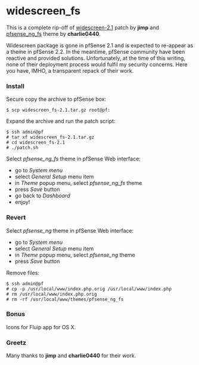 # widescreen_fs

This is a complete rip-off of [widescreen-2.1](http://forum.pfsense.org/index.php/topic,62410.msg364638.html#msg364638) patch by **jimp** and [pfsense\_ng\_fs](http://forum.pfsense.org/index.php/topic,48140.msg342918.html#msg342918) theme by **charlie0440**.

Widescreen package is gone in pfSense 2.1 and is expected to re-appear as a theme in pfSense 2.2. In the meantime, pfSense community have been reactive and provided solutions. Unfortunately, at the time of this writing, none of their deployment process would fulfil my security concerns. Here you have, IMHO, a transparent repack of their work.


### Install

Secure copy the archive to pfSense box:

    $ scp widescreen_fs-2.1.tar.gz root@pf:

Expand the archive and run the patch script:

    $ ssh admin@pf
    # tar xf widescreen_fs-2.1.tar.gz
    # cd widescreen_fs-2.1
    # ./patch.sh

Select *pfsense_ng_fs* theme in pfSense Web interface:

* go to *System menu*
* select *General Setup* menu item
* in *Theme* popup menu, select *pfsense_ng_fs* theme
* press *Save* button
* go back to *Dashboard*
* enjoy!


### Revert

Select *pfsense_ng* theme in pfSense Web interface:

* go to *System menu*
* select *General Setup* menu item
* in *Theme* popup menu, select *pfsense_ng* theme
* press *Save* button

Remove files:

    $ ssh admin@pf
    # cp -p /usr/local/www/index.php.orig /usr/local/www/index.php
    # rm /usr/local/www/index.php.orig
    # rm -rf /usr/local/www/themes/pfsense_ng_fs


### Bonus

Icons for Fluip app for OS X.


### Greetz

Many thanks to **jimp** and **charlie0440** for their work.

